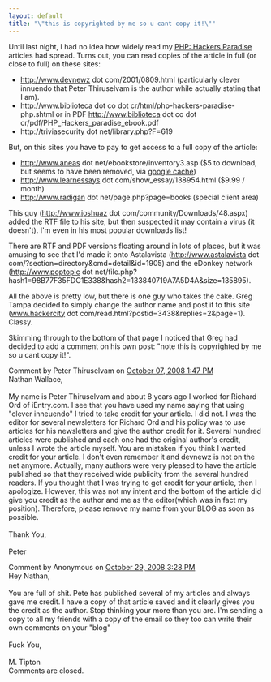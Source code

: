 ```yaml
---
layout: default
title: "\"this is copyrighted by me so u cant copy it!\""
---
```


Until last night, I had no idea how widely read my [PHP: Hackers
Paradise](/v1/articles/php-hackers-paradise-revisited.html)
articles had spread. Turns out, you can read copies of the article in full (or
close to full) on these sites:

* http://www.devnewz dot com/2001/0809.html (particularly clever innuendo that Peter Thiruselvam is the author while actually stating that I am).
* http://www.biblioteca dot co dot cr/html/php-hackers-paradise-php.shtml or in PDF http://www.biblioteca dot co dot cr/pdf/PHP_Hackers_paradise_ebook.pdf
* http://triviasecurity dot net/library.php?F=619

But, on this sites you have to pay to get access to a full copy of the article:
* http://www.aneas dot net/ebookstore/inventory3.asp ($5 to download, but seems to have been removed, via [google cache](http://64.233.179.104/search?q=cache:l_2Ofp1L4CMJ:www.aneas.net/ebookstore/inventory3.asp+php+hackers+paradise+aneas&hl=en))
* http://www.learnessays dot com/show_essay/138954.html ($9.99 / month)
* http://www.radigan dot net/page.php?page=books (special client area)

This guy
(http://www.joshuaz dot com/community/Downloads/48.aspx) added the RTF file to
his site, but then suspected it may contain a virus (it doesn't). I'm even in
his most popular downloads list!

There are RTF and PDF versions floating
around in lots of places, but it was amusing to see that I'd made it onto
Astalavista (http://www.astalavista dot
com/?section=directory&cmd=detail&amp;id=1905) and the eDonkey network
(http://www.poptopic dot
net/file.php?hash1=98B77F35FDC1E338&hash2=133840719A7A5D4A&amp;size=135895).

All the above is pretty low, but there is one guy who takes the cake. Greg Tampa
decided to simply change the author name and post it to this site
(www.hackercity dot com/read.html?postid=3438&replies=2&amp;page=1).
Classy.

Skimming through to the bottom of that page I noticed that Greg
had decided to add a comment on his own post: "note this is copyrighted by me
so u cant copy it!".
		  
<div id="blogComments">
  <a name="comments"></a>
  
  <a name="c7527959813155245033"></a>
  <div class="blogComment">
    <div class="blogCommentByline">Comment by Peter Thiruselvam on <a href="#c7527959813155245033" title="Comment permalink">October 07, 2008 1:47 PM</a> </div>
    <div class="blogCommentBody">Nathan Wallace,<BR/><BR/>My name is Peter Thiruselvam and about 8 years ago I worked for Richard Ord of iEntry.com. I see that you have used my name saying that using "clever inneuendo" I tried to take credit for your article. I did not. I was the editor for several newsletters for Richard Ord and his policy was to use articles for his newsletters and give the author credit for it. Several hundred articles were published and each one had the original author's credit, unless I wrote the article myself. You are mistaken if you think I wanted credit for your article. I don't even remember it and devnewz is not on the net anymore. Actually, many authors were very pleased to have the article published so that they received wide publicity from the several hundred readers. If you thought that I was trying to get credit for your article, then I apologize. However, this was not my intent and the bottom of the article did give you credit as the author and me as the editor(which was in fact my position). Therefore, please remove my name from your BLOG as soon as possible. <BR/><BR/>Thank You,<BR/><BR/>Peter</div>
  </div>
  
  <a name="c5211084606164273259"></a>
  <div class="blogComment">
    <div class="blogCommentByline">Comment by Anonymous on <a href="#c5211084606164273259" title="Comment permalink">October 29, 2008 3:28 PM</a> </div>
    <div class="blogCommentBody">Hey Nathan,<BR/><BR/>You are full of shit. Pete has published several of my articles and always gave me credit. I have a copy of that article saved and it clearly gives you the credit as the author. Stop thinking your more than you are. I'm sending a copy to all my friends with a copy of the email so they too can write their own comments on your "blog"<BR/><BR/>Fuck You,<BR/><BR/>M. Tipton</div>
  </div>

  <div class="blogCommentsClosed">Comments are closed.</div>

</div>

